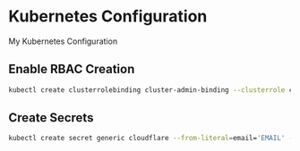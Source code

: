 # Kubernetes Configuration

My Kubernetes Configuration

## Enable RBAC Creation

```bash
kubectl create clusterrolebinding cluster-admin-binding --clusterrole cluster-admin --user caleb@doxsey.net
```

## Create Secrets

```bash
kubectl create secret generic cloudflare --from-literal=email='EMAIL' --from-literal=api-key='API_KEY'
```
